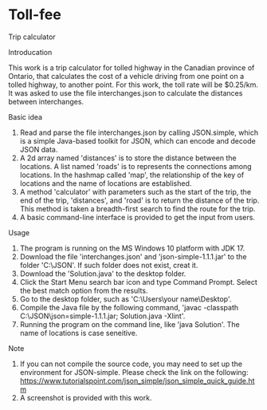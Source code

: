 # Toll-fee
Trip calculator

Introducation

This work is a trip calculator for tolled highway in the Canadian province of Ontario, that calculates the cost of a vehicle driving from one point on a tolled highway, to another point. For this work, the toll rate will be $0.25/km. It was asked to use the file interchanges.json to calculate the distances between interchanges.


Basic idea

1. Read and parse the file interchanges.json by calling JSON.simple, which is a simple Java-based toolkit for JSON, which can encode and decode JSON data.
2. A 2d array named 'distances' is to store the distance between the locations. A list named 'roads' is to represents the connections among locations. In the hashmap called 'map', the relationship of the key of locations and the name of locations are established.
3. A method 'calculator' with parameters such as the start of the trip, the end of the trip, 'distances', and 'road' is to return the distance of the trip. This method is taken a breadth-first search to find the route for the trip.
4. A basic command-line interface is provided to get the input from users.


Usage

1. The program is running on the MS Windows 10 platform with JDK 17.
2. Download the file 'interchanges.json' and 'json-simple-1.1.1.jar' to the folder 'C:\JSON\'. If such folder does not exist, creat it. 
3. Download the 'Solution.java' to the desktop folder.
4. Click the Start Menu search bar icon and type Command Prompt. Select the best match option from the results.
5. Go to the desktop folder, such as 'C:\Users\your name\Desktop'.
6. Compile the Java file by the following command, 'javac -classpath C:\JSON\json=simple-1.1.1.jar; Solution.java -Xlint'.
7. Running the program on the command line, like 'java Solution'. The name of locations is case seneitive.


Note
1. If you can not compile the source code, you may need to set up the environment for JSON-simple. Please check the link on the following:
https://www.tutorialspoint.com/json_simple/json_simple_quick_guide.htm
2.  A screenshot is provided with this work.
